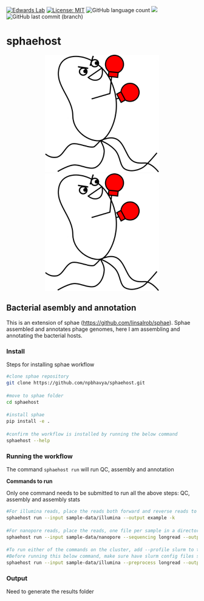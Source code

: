 [![Edwards Lab](https://img.shields.io/badge/Bioinformatics-EdwardsLab-03A9F4)](https://edwards.flinders.edu.au)
[![License: MIT](https://img.shields.io/badge/License-MIT-yellow.svg)](https://opensource.org/licenses/MIT)
![GitHub language count](https://img.shields.io/github/languages/count/npbhavya/sphaehost)
[![](https://img.shields.io/static/v1?label=CLI&message=Snaketool&color=blueviolet)](https://github.com/beardymcjohnface/Snaketool)
![GitHub last commit (branch)](https://img.shields.io/github/last-commit/npbhavya/sphaehost)

# sphaehost
<p align="center">
  <img src="sphaehostlogo.png#gh-light-mode-only" width="300">
  <img src="sphaehostlogo.png#gh-dark-mode-only" width="300">
</p>

## Bacterial asembly and annotation

This is an extension of sphae (https://github.com/linsalrob/sphae). Sphae assembled and annotates phage genomes, here I am assembling and annotating the bacterial hosts. 

### Install 

Steps for installing sphae workflow 

```bash
#clone sphae repository
git clone https://github.com/npbhavya/sphaehost.git

#move to sphae folder
cd sphaehost

#install sphae
pip install -e .

#confirm the workflow is installed by running the below command 
sphaehost --help
```

### Running the workflow

The command `sphaehost run` will run QC, assembly and annotation

**Commands to run**

Only one command needs to be submitted to run all the above steps: QC, assembly and assembly stats

```bash
#For illumina reads, place the reads both forward and reverse reads to one directory
sphaehost run --input sample-data/illumina --output example -k 

#For nanopore reads, place the reads, one file per sample in a directory
sphaehost run --input sample-data/nanopore --sequencing longread --output example -k

#To run either of the commands on the cluster, add --profile slurm to the command. For instance here is the command for longreads/nanopore reads 
#Before running this below command, make sure have slurm config files setup, here is a tutorial, https://fame.flinders.edu.au/blog/2021/08/02/snakemake-profiles-updated 
sphaehost run --input sample-data/illumina --preprocess longread --output example --profile slurm -k
```

### Output

Need to generate the results folder
